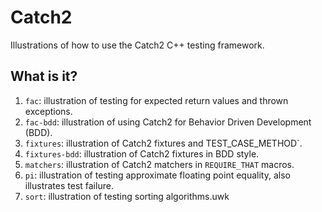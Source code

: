 # Catch2

Illustrations of how to use the Catch2 C++ testing framework.


## What is it?

1. `fac`: illustration of testing for expected return values and thrown
   exceptions.
1. `fac-bdd`: illustration of using Catch2 for Behavior Driven Development
   (BDD).
1. `fixtures`: illustration of Catch2 fixtures and TEST_CASE_METHOD`.
1. `fixtures-bdd`: illustration of Catch2 fixtures in BDD style.
1. `matchers`: illustration of Catch2 matchers in `REQUIRE_THAT` macros.
1. `pi`: illustration of testing approximate floating point equality, also
   illustrates test failure.
1. `sort`: illustration of testing sorting algorithms.uwk
